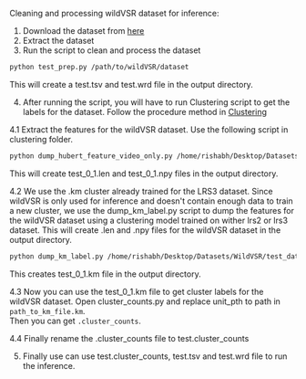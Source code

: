Cleaning and processing wildVSR dataset for inference:

1. Download the dataset from [here](https://github.com/YasserdahouML/VSR_test_set)
2. Extract the dataset
3. Run the script to clean and process the dataset

```bash
python test_prep.py /path/to/wildVSR/dataset
```
This will create a test.tsv and test.wrd file in the output directory.

4. After running the script, you will have to run Clustering script to get the labels for the dataset. Follow the procedure method in [Clustering](https://github.com/rishabhjain16/VSR-LLM/tree/main/src/clustering)

4.1 Extract the features for the wildVSR dataset. Use the following script in clustering folder.

```bash
python dump_hubert_feature_video_only.py /home/rishabh/Desktop/Datasets/WildVSR/test_data/ test /home/rishabh/Desktop/Experiments/VSR-LLM/checkpoints/large_vox_iter5.pt 24 1 0 /home/rishabh/Desktop/Datasets/WildVSR/test_data/ --user_dir `pwd`/../
```

This will create test_0_1.len and test_0_1.npy files in the output directory.

4.2 We use the .km cluster already trained for the LRS3 dataset. Since wildVSR is only used for inference and doesn't contain enough data to train a new cluster, we use the dump_km_label.py script to dump the features for the wildVSR dataset using a clustering model trained on wither lrs2 or lrs3 dataset. This will create .len and .npy files for the wildVSR dataset in the output directory. 

```bash
python dump_km_label.py /home/rishabh/Desktop/Datasets/WildVSR/test_data/ test /home/rishabh/Desktop/Datasets/WildVSR/KM_clus/kmean_500_plus_n_20.km 1 0 /home/rishabh/Desktop/Datasets/WildVSR/test_data/
```
This creates test_0_1.km file in the output directory.

4.3 Now you can use the test_0_1.km file to get cluster labels for the wildVSR dataset. Open cluster_counts.py and replace unit_pth to path in `path_to_km_file.km`.\
Then you can get `.cluster_counts`.

4.4 Finally rename the .cluster_counts file to test.cluster_counts

5. Finally use can use test.cluster_counts, test.tsv and test.wrd file to run the inference.

